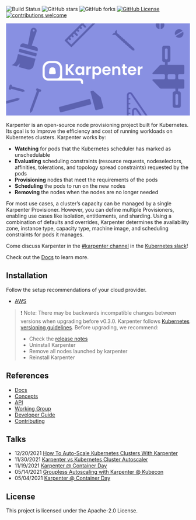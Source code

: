 ![Build Status](https://img.shields.io/github/workflow/status/aws/karpenter/CI/main)
![GitHub stars](https://img.shields.io/github/stars/aws/karpenter)
![GitHub forks](https://img.shields.io/github/forks/aws/karpenter)
[![GitHub License](https://img.shields.io/badge/License-Apache%202.0-ff69b4.svg)](https://github.com/aws/karpenter/blob/main/LICENSE)
[![contributions welcome](https://img.shields.io/badge/contributions-welcome-brightgreen.svg?style=flat)](https://github.com/aws/karpenter/issues)

![](website/static/banner.png)

Karpenter is an open-source node provisioning project built for Kubernetes.
Its goal is to improve the efficiency and cost of running workloads on Kubernetes clusters.
Karpenter works by:

* **Watching** for pods that the Kubernetes scheduler has marked as unschedulable
* **Evaluating** scheduling constraints (resource requests, nodeselectors, affinities, tolerations, and topology spread constraints) requested by the pods
* **Provisioning** nodes that meet the requirements of the pods
* **Scheduling** the pods to run on the new nodes
* **Removing** the nodes when the nodes are no longer needed

For most use cases, a cluster’s capacity can be managed by a single Karpenter Provisioner.
However, you can define multiple Provisioners, enabling use cases like isolation, entitlements, and sharding.
Using a combination of defaults and overrides, Karpenter determines the availability zone, instance type, capacity type, machine image, and scheduling constraints for pods it manages.

Come discuss Karpenter in the [#karpenter channel](https://kubernetes.slack.com/archives/C02SFFZSA2K) in the [Kubernetes slack](https://slack.k8s.io/)!

Check out the [Docs](https://karpenter.sh/) to learn more.

## Installation

Follow the setup recommendations of your cloud provider.
- [AWS](https://karpenter.sh/docs/getting-started/)

> ❗ Note: There may be backwards incompatible changes between versions when upgrading before v0.3.0. Karpenter follows [Kubernetes versioning guidelines](https://kubernetes.io/docs/concepts/overview/kubernetes-api/#api-changes). Before upgrading, we recommend:
> - Check the [release notes](https://github.com/aws/karpenter/releases)
> - Uninstall Karpenter
> - Remove all nodes launched by karpenter
> - Reinstall Karpenter

## References
- [Docs](https://karpenter.sh/docs/)
- [Concepts](https://karpenter.sh/docs/concepts/)
- [API](https://karpenter.sh/docs/provisioner/)
- [Working Group](WORKING_GROUP.md)
- [Developer Guide](https://karpenter.sh/docs/development-guide/)
- [Contributing](CONTRIBUTING.md)

## Talks
- 12/20/2021 [How To Auto-Scale Kubernetes Clusters With Karpenter](https://youtu.be/C-2v7HT-uSA)
- 11/30/2021 [Karpenter vs Kubernetes Cluster Autoscaler](https://youtu.be/3QsVRHVdOnM)
- 11/19/2021 [Karpenter @ Container Day](https://youtu.be/qxWJRUF6JJc)
- 05/14/2021 [Groupless Autoscaling with Karpenter @ Kubecon](https://www.youtube.com/watch?v=43g8uPohTgc)
- 05/04/2021 [Karpenter @ Container Day](https://youtu.be/MZ-4HzOC_ac?t=7137)

## License
This project is licensed under the Apache-2.0 License.

